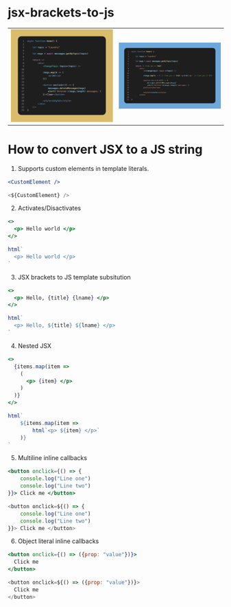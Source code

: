 # jsx-brackets-to-js
  
<table>
<tr>
<td>
  <img src=./img-pre-conversion.png alt="JSX file showing a simple component" />
</td>
<td>
  <img src=./img-auto-conversion.png alt="JS file created when the client loads the JSX file" />
</td>
</tr>
</table>
  
# How to convert JSX to a JS string
1. Supports custom elements in template literals.
```jsx
<CustomElement />
```
```js
<${CustomElement} />
```
2. Activates/Disactivates
```jsx
<>
  <p> Hello world </p>
</>
```
```js
html`
  <p> Hello world </p>
`
```
3. JSX brackets to JS template subsitution
```jsx
<>
  <p> Hello, {title} {lname} </p>
</>
```
```js
html`
  <p> Hello, ${title} ${lname} </p>
`
```
4. Nested JSX
```jsx
<>
  {items.map(item => 
    (
      <p> {item} </p>
    )
  )}
</>
```
```js
html`
    ${items.map(item => 
        html`<p> ${item} </p>`
    )}
`
```
5. Multiline inline callbacks
```jsx
<button onclick={() => {
    console.log("Line one")
    console.log("Line two")
}}> Click me </button>
```
```js
<button onclick=${() => {
    console.log("Line one")
    console.log("Line two")
}}> Click me </button>
```
6. Object literal inline callbacks
```jsx
<button onclick={() => ({prop: "value"})}>
  Click me
</button>
```
```js
<button onclick=${() => ({prop: "value"})}>
  Click me
</button>
```
